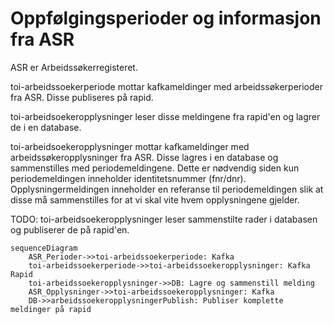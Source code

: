 # Oppfølgingsperioder og informasjon fra ASR

ASR er Arbeidssøkerregisteret.

toi-arbeidssoekerperiode mottar kafkameldinger med arbeidssøkerperioder fra ASR.
Disse publiseres på rapid.

toi-arbeidsoekeropplysninger leser disse meldingene fra rapid'en og lagrer de i en database.

toi-arbeidsoekeropplysninger mottar kafkameldinger med arbeidssøkeropplysninger fra ASR.
Disse lagres i en database og sammenstilles med periodemeldingene.
Dette er nødvendig siden kun periodemeldingen inneholder identitetsnummer (fnr/dnr).
Opplysningermeldingen inneholder en referanse til periodemeldingen slik at disse må
sammenstilles for at vi skal vite hvem opplysningene gjelder.

TODO: toi-arbeidsoekeropplysninger leser sammenstilte rader i databasen og publiserer de på rapid'en.

```mermaid
sequenceDiagram
    ASR_Perioder->>toi-arbeidssoekerperiode: Kafka
    toi-arbeidssoekerperiode->>toi-arbeidssoekeropplysninger: Kafka Rapid   
    toi-arbeidssoekeropplysninger->>DB: Lagre og sammenstill melding 
    ASR_Opplysninger->>toi-arbeidssoekeropplysninger: Kafka
    DB->>arbeidssoekeropplysningerPublish: Publiser komplette meldinger på rapid
```

